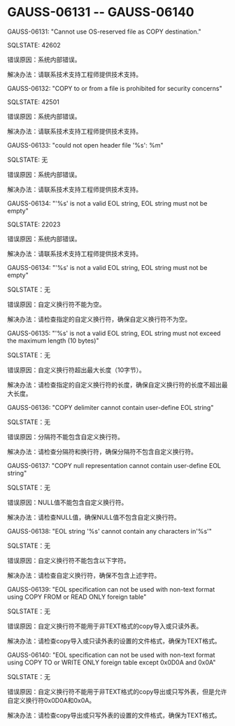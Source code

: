 # GAUSS-06131 -- GAUSS-06140

GAUSS-06131: "Cannot use OS-reserved file as COPY destination."

SQLSTATE: 42602

错误原因：系统内部错误。

解决办法：请联系技术支持工程师提供技术支持。

GAUSS-06132: "COPY to or from a file is prohibited for security concerns"

SQLSTATE: 42501

错误原因：系统内部错误。

解决办法：请联系技术支持工程师提供技术支持。

GAUSS-06133: "could not open header file '%s': %m"

SQLSTATE: 无

错误原因：系统内部错误。

解决办法：请联系技术支持工程师提供技术支持。

GAUSS-06134: "'%s' is not a valid EOL string, EOL string must not be empty"

SQLSTATE: 22023

错误原因：系统内部错误。

解决办法：请联系技术支持工程师提供技术支持。

GAUSS-06134: "'%s' is not a valid EOL string, EOL string must not be empty"

SQLSTATE：无

错误原因：自定义换行符不能为空。

解决办法：请检查指定的自定义换行符，确保自定义换行符不为空。

GAUSS-06135: "'%s' is not a valid EOL string, EOL string must not exceed the maximum length \(10 bytes\)"

SQLSTATE：无

错误原因：自定义换行符超出最大长度（10字节）。

解决办法：请检查指定的自定义换行符的长度，确保自定义换行符的长度不超出最大长度。

GAUSS-06136: "COPY delimiter cannot contain user-define EOL string"

SQLSTATE：无

错误原因：分隔符不能包含自定义换行符。

解决办法：请检查分隔符和换行符，确保分隔符不包含自定义换行符。

GAUSS-06137: "COPY null representation cannot contain user-define EOL string"

SQLSTATE：无

错误原因：NULL值不能包含自定义换行符。

解决办法：请检查NULL值，确保NULL值不包含自定义换行符。

GAUSS-06138: "EOL string '%s' cannot contain any characters in'%s'"

SQLSTATE：无

错误原因：自定义换行符不能包含以下字符。

解决办法：请检查自定义换行符，确保不包含上述字符。

GAUSS-06139: "EOL specification can not be used with non-text format using COPY FROM or READ ONLY foreign table"

SQLSTATE：无

错误原因：自定义换行符不能用于非TEXT格式的copy导入或只读外表。

解决办法：请检查copy导入或只读外表的设置的文件格式，确保为TEXT格式。

GAUSS-06140: "EOL specification can not be used with non-text format using COPY TO or WRITE ONLY foreign table except 0x0D0A and 0x0A"

SQLSTATE：无

错误原因：自定义换行符不能用于非TEXT格式的copy导出或只写外表，但是允许自定义换行符0x0D0A和0x0A。

解决办法：请检查copy导出或只写外表的设置的文件格式，确保为TEXT格式。

